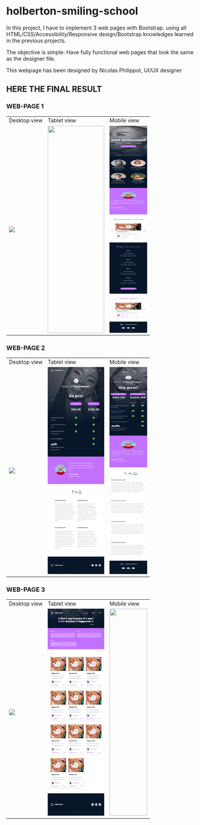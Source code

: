 # holberton-smiling-school

In this project, I have to implement 3 web pages with Bootstrap. using all HTML/CSS/Accessibility/Responsive design/Bootstrap knowledges learned in the previous projects.

The objective is simple: Have fully functional web pages that look the same as the designer file.

This webpage has been designed by Nicolas Philippot, UI/UX designer

## HERE THE FINAL RESULT

### WEB-PAGE 1

<table>
  <tr>
    <td>Desktop view</td>
    <td>Tablet view </td>
    <td>Mobile view</td>
  </tr>
  <tr>
    <td><img src="./images/Desktop/01_SMILESCHOOL_LANDING_desktop@2x.png" height=550></td>
     <td><img src="./images/Tablet/01_SMILESCHOOL_LANDING_tablet@2x.png" width=150 height=550></td>
    <td><img src="./images/Mobile/01_SMILESCHOOL_LANDING_mobile@2x.png" width=100 height=550></td>
  </tr>
 </table>

### WEB-PAGE 2

<table>
  <tr>
    <td>Desktop view</td>
    <td>Tablet view </td>
    <td>Mobile view</td>
  </tr>
  <tr>
    <td><img src="./images/Desktop/02_SMILESCHOOL_PRICING_desktop@2x.png" height=550></td>
     <td><img src="./images/Tablet/02_SMILESCHOOL_PRICING_tablet@2x.png" width=150 height=550></td>
    <td><img src="./images/Mobile/02_SMILESCHOOL_PRICING_mobile@2x.png" width=100 height=550></td>
  </tr>
 </table>

 ### WEB-PAGE 3

<table>
  <tr>
    <td>Desktop view</td>
    <td>Tablet view </td>
    <td>Mobile view</td>
  </tr>
  <tr>
    <td><img src="./images/Desktop/03_SMILESCHOOL_COURSES_desktop@2x.png" height=550></td>
     <td><img src="./images/Tablet/03_SMILESCHOOL_COURSES_tablet@2x.png" width=150 height=550></td>
    <td><img src="./images/Mobile/03_SMILESCHOOL_COURSES_mobile@2x.png" width=100 height=550></td>
  </tr>
 </table>
